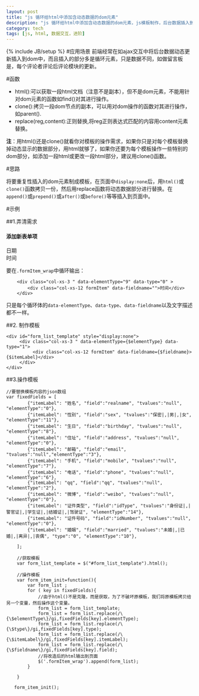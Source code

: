 ```yaml
---
layout: post
title: "js 循环给html中添加含动态数据的dom元素"
description: "js 循环给html中添加含动态数据的dom元素，js模板制作，后台数据插入到前端页面"
category: tech 
tags: [js, html, 数据交互，进阶]
---
```

{% include JB/setup %}
#应用场景
前端经常在如ajax交互中将后台数据动态更新插入到dom中，而且插入的部分多是循环元素，只是数据不同，如做留言板是，每个评论者评论后评论模块的更新。

#函数
-  html():可以获取一段html文档（注意不是副本），但不是dom元素，不能用针对dom元素的函数如find()对其进行操作。
-  clone():拷贝一段dom节点的副本，可以用对dom操作的函数对其进行操作，如parent().
-  replace(reg,content):正则替换,将reg正则表达式匹配的内容用content元素替换。

**注**：用html()还是clone()就看你对模板的操作需求，如果你只是对每个模板替换掉动态显示的数据部分，用html就够了，如果你还要为每个模板操作一些特别的dom部分，如添加一段html或更改一段html部分，建议用clone()函数。


#思路

将要重复性插入的dom元素制成模板，在页面中`display:none`后，用`html()`或`clone()`函数拷贝一份，然后用replace函数将动态数据部分进行替换。在`append()`或`prepend()`或`after()`或`before()`等等插入到页面中。

#示例

##1.弄清需求
	<div class="col-xs-12 formItem_wrap" >
        <h4>
            <span class="glyphicon glyphicon-plus" style="color:#fca837"></span>
            添加新表单项
        </h4>
        <div class="col-xs-3 " data-elementType="8" data-type="0" >
            <div class="col-xs-12 formItem" data-fieldname="">日期</div>
        </div>
        <div class="col-xs-3 " data-elementType="9" data-type="0" >
            <div class="col-xs-12 formItem" data-fieldname="">时间</div>
        </div>
    </div>
    
 要在`.formItem_wrap`中循环输出：
 
        <div class="col-xs-3 " data-elementType="9" data-type="0" >
            <div class="col-xs-12 formItem" data-fieldname="">时间</div>
        </div>
        
 只是每个循环体的`data-elementType`、`data-type`、`data-fieldname`以及文字描述都不一样。
 
##2. 制作模板
 
    <div id="form_list_template" style="display:none">
         <div class="col-xs-3 " data-elementType={$elementType} data-type="1">
              <div class="col-xs-12 formItem" data-fieldname={$fieldname}>{$itemLabel}</div>
         </div>
    </div>
    
##3.操作模板

	//要替换模板内容的json数组
	var fixedFields = [
	        {"itemLabel": "姓名", "field":"realname", "tvalues":"null", "elementType":"0"},
	        {"itemLabel": "性别", "field":"sex", "tvalues":"保密|,|男|,|女", "elementType":"11"},
	        {"itemLabel": "生日", "field":"birthday", "tvalues":"null", "elementType":"8"},
	        {"itemLabel": "住址", "field":"address", "tvalues":"null",  "elementType":"0"},
	        {"itemLabel": "邮箱", "field":"email", "tvalues":"null","elementType":"3"},
	        {"itemLabel": "手机", "field":"mobile", "tvalues":"null", "elementType":"7"},
	        {"itemLabel": "电话", "field":"phone", "tvalues":"null", "elementType":"6"},
	        {"itemLabel": "qq", "field":"qq", "tvalues":"null",  "elementType":"2"},
	        {"itemLabel": "微博", "field":"weibo", "tvalues":"null", "elementType":"0"},
	        {"itemLabel": "证件类型", "field":"idType", "tvalues":"身份证|,|警官证|,|学生证|,|结婚证|,|驾驶证", "elementType":"14"},
	        {"itemLabel": "证件号码", "field":"idNumber", "tvalues":"null", "elementType":"0"},
	        {"itemLabel": "婚姻", "field":"married", "tvalues":"未婚|,|已婚|,|离异|,|丧偶", "type":"0", "elementType":"10"},
	
	    ];
	    
	    //获取模板
	    var form_list_template = $("#form_list_template").html();
	    
	    //操作模板
	    var form_item_init=function(){
	        var form_list ;
	        for ( key in fixedFields){
	            //由于html()不是克隆，而是获取，为了不破坏原模板，我们将原模板拷贝给另一个变量，然后操作这个变量。
	            form_list = form_list_template;
	            form_list = form_list.replace(/\{\$elementType\}/gi,fixedFields[key].elementType);
	            form_list = form_list.replace(/\{\$type\}/gi,fixedFields[key].type);
	            form_list = form_list.replace(/\{\$itemLabel\}/gi,fixedFields[key].itemLabel);
	            form_list = form_list.replace(/\{\$fieldname\}/gi,fixedFields[key].field);
	            //将改造后的html输出到页面
	            $('.formItem_wrap').append(form_list);
	        }
	
	    }

       form_item_init();
